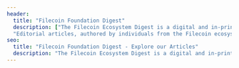 ```yaml
---
header:
  title: "Filecoin Foundation Digest"
  description: ["The Filecoin Ecosystem Digest is a digital and in-print magazine to showcase innovation unfolding across the ecosystem published by Filecoin Foundation.",
  "Editorial articles, authored by individuals from the Filecoin ecosystem, will dive into the challenges of our current internet infrastructure, explore experiences and learnings within the community, and share visions for how decentralization and decentralized storage are creating the foundation for a better web."]
seo:
  title: "Filecoin Foundation Digest - Explore our Articles"
  description: "The Filecoin Ecosystem Digest is a digital and in-print magazine to showcase innovation unfolding across the ecosystem published by Filecoin Foundation. "
---
```

